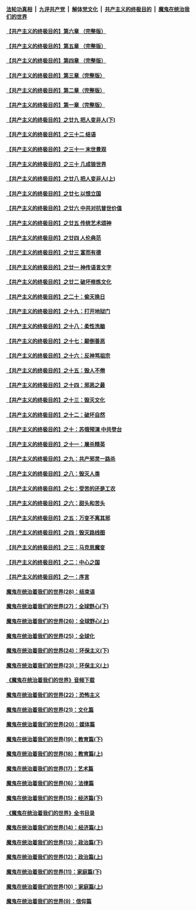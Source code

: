 ####  [法轮功真相](../../../../basic/blob/master/README.md?t=08261400) &nbsp;|&nbsp; [九评共产党](../../../../9ping.md/blob/master/README.md?t=08261400) &nbsp;|&nbsp; [解体党文化](../../../../jtdwh.md/blob/master/README.md?t=08261400)  &nbsp;|&nbsp; [共产主义的终极目的](../../../../gczydzjmd.md/blob/master/README.md?t=08261400) &nbsp;|&nbsp; [魔鬼在统治我们的世界](../../../../mgztzwmdsj.md/blob/master/README.md?t=08261400) 

#### [【共产主义的终极目的】第六章 （完整版）](../pages/nsc422/n11428913.md?t=08261400) 

#### [【共产主义的终极目的】第五章 （完整版）](../pages/nsc422/n11428912.md?t=08261400) 

#### [【共产主义的终极目的】第四章 （完整版）](../pages/nsc422/n11428907.md?t=08261400) 

#### [【共产主义的终极目的】第三章（完整版）](../pages/nsc422/n11428848.md?t=08261400) 

#### [【共产主义的终极目的】第二章（完整版）](../pages/nsc422/n11428831.md?t=08261400) 

#### [【共产主义的终极目的】第一章（完整版）](../pages/nsc422/n11417651.md?t=08261400) 

#### [【共产主义的终极目的】之廿九 把人变非人(下)](../pages/nsc422/n11344140.md?t=08261400) 

#### [【共产主义的终极目的】之三十二 结语](../pages/nsc422/n11360535.md?t=08261400) 

#### [【共产主义的终极目的】之三十一 末世景观](../pages/nsc422/n11351129.md?t=08261400) 

#### [【共产主义的终极目的】之三十 几成狼世界](../pages/nsc422/n11348280.md?t=08261400) 

#### [【共产主义的终极目的】之廿八 把人变非人(上)](../pages/nsc422/n11340492.md?t=08261400) 

#### [【共产主义的终极目的】之廿七 以恨立国](../pages/nsc422/n11336944.md?t=08261400) 

#### [【共产主义的终极目的】之廿六 中共对抗普世价值](../pages/nsc422/n11324785.md?t=08261400) 

#### [【共产主义的终极目的】之廿五 传统艺术颂神](../pages/nsc422/n11296396.md?t=08261400) 

#### [【共产主义的终极目的】之廿四 人伦典范](../pages/nsc422/n11296397.md?t=08261400) 

#### [【共产主义的终极目的】之廿三 富而有德](../pages/nsc422/n11283598.md?t=08261400) 

#### [【共产主义的终极目的】之廿一 神传语言文字](../pages/nsc422/n11263265.md?t=08261400) 

#### [【共产主义的终极目的】之廿二 破坏修炼文化](../pages/nsc422/n11245728.md?t=08261400) 

#### [【共产主义的终极目的】之二十：偷天换日](../pages/nsc422/n11238846.md?t=08261400) 

#### [【共产主义的终极目的】之十九：打开地狱门](../pages/nsc422/n11206376.md?t=08261400) 

#### [【共产主义的终极目的】之十八：柔性洗脑](../pages/nsc422/n11199994.md?t=08261400) 

#### [【共产主义的终极目的】之十七：颠倒善恶](../pages/nsc422/n11179782.md?t=08261400) 

#### [【共产主义的终极目的】之十六：反神骂祖宗](../pages/nsc422/n11166798.md?t=08261400) 

#### [【共产主义的终极目的】之十五：毁人不倦](../pages/nsc422/n11166792.md?t=08261400) 

#### [【共产主义的终极目的】之十四：邪恶之最](../pages/nsc422/n11150249.md?t=08261400) 

#### [【共产主义的终极目的】之十三：毁灭文化](../pages/nsc422/n11135227.md?t=08261400) 

#### [【共产主义的终极目的】之十二：破坏自然](../pages/nsc422/n11135214.md?t=08261400) 

#### [【共产主义的终极目的】之十：苏俄预演 中共登台](../pages/nsc422/n11118424.md?t=08261400) 

#### [【共产主义的终极目的】之十一：屠杀精英](../pages/nsc422/n11118442.md?t=08261400) 

#### [【共产主义的终极目的】之九：共产邪灵一路杀](../pages/nsc422/n11114139.md?t=08261400) 

#### [【共产主义的终极目的】之八：毁灭人类](../pages/nsc422/n11108503.md?t=08261400) 

#### [【共产主义的终极目的】之七：受苦的还是工农](../pages/nsc422/n11101809.md?t=08261400) 

#### [【共产主义的终极目的】之六：甜头和苦头](../pages/nsc422/n11096971.md?t=08261400) 

#### [【共产主义的终极目的】之五：万变不离其邪](../pages/nsc422/n11091285.md?t=08261400) 

#### [【共产主义的终极目的】之四：毁灭路线图](../pages/nsc422/n11086284.md?t=08261400) 

#### [【共产主义的终极目的】之三：马克思魔变](../pages/nsc422/n11061941.md?t=08261400) 

#### [【共产主义的终极目的】之二：中心之国](../pages/nsc422/n11047728.md?t=08261400) 

#### [【共产主义的终极目的】之一：序言](../pages/nsc422/n11086077.md?t=08261400) 

#### [魔鬼在统治着我们的世界(28)：结束语](../pages/nsc422/n10936246.md?t=08261400) 

#### [魔鬼在统治着我们的世界(27)：全球野心(下)](../pages/nsc422/n10928319.md?t=08261400) 

#### [魔鬼在统治着我们的世界(26)：全球野心(上)](../pages/nsc422/n10900318.md?t=08261400) 

#### [魔鬼在统治着我们的世界(25)：全球化](../pages/nsc422/n10788205.md?t=08261400) 

#### [魔鬼在统治着我们的世界(24)：环保主义(下)](../pages/nsc422/n10695307.md?t=08261400) 

#### [魔鬼在统治着我们的世界(23)：环保主义(上)](../pages/nsc422/n10688613.md?t=08261400) 

#### [《魔鬼在统治着我们的世界》音频下载](../pages/nsc422/n10635553.md?t=08261400) 

#### [魔鬼在统治着我们的世界(22)：恐怖主义](../pages/nsc422/n10614727.md?t=08261400) 

#### [魔鬼在统治着我们的世界(21)：文化篇](../pages/nsc422/n10597706.md?t=08261400) 

#### [魔鬼在统治着我们的世界(20)：媒体篇](../pages/nsc422/n10586579.md?t=08261400) 

#### [魔鬼在统治着我们的世界(19)：教育篇(下)](../pages/nsc422/n10564808.md?t=08261400) 

#### [魔鬼在统治着我们的世界(18)：教育篇(上)](../pages/nsc422/n10526970.md?t=08261400) 

#### [魔鬼在统治着我们的世界(17)：艺术篇](../pages/nsc422/n10499093.md?t=08261400) 

#### [魔鬼在统治着我们的世界(16)：法律篇](../pages/nsc422/n10485969.md?t=08261400) 

#### [魔鬼在统治着我们的世界(15)：经济篇(下)](../pages/nsc422/n10469975.md?t=08261400) 

#### [《魔鬼在统治着我们的世界》全书目录](../pages/nsc422/n10464261.md?t=08261400) 

#### [魔鬼在统治着我们的世界(14)：经济篇(上)](../pages/nsc422/n10457370.md?t=08261400) 

#### [魔鬼在统治着我们的世界(13)：政治篇(下)](../pages/nsc422/n10448270.md?t=08261400) 

#### [魔鬼在统治着我们的世界(12)：政治篇(上)](../pages/nsc422/n10444576.md?t=08261400) 

#### [魔鬼在统治着我们的世界(11)：家庭篇(下)](../pages/nsc422/n10440961.md?t=08261400) 

#### [魔鬼在统治着我们的世界(10)：家庭篇(上)](../pages/nsc422/n10435448.md?t=08261400) 

#### [魔鬼在统治着我们的世界(9)：信仰篇](../pages/nsc422/n10432159.md?t=08261400) 

